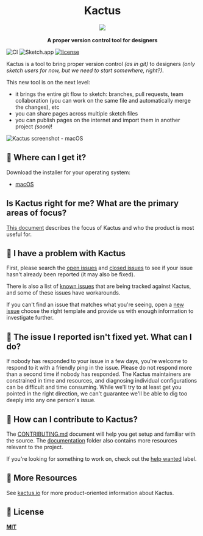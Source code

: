 <h1 align="center">Kactus</h1>

<div align="center">
  <img src="https://avatars0.githubusercontent.com/u/22014617?v=3&u=89e1d1c468b5abb12e2c8a1233bb08f3d3222db9&s=200" />
</div>
<br />
<div align="center">
  <strong>A proper version control tool for designers</strong>
</div>

![CI](https://github.com/kactus-io/kactus/workflows/CI/badge.svg)
![Sketch.app](https://img.shields.io/badge/Sketch.app-43-brightgreen.svg)
[![license](https://img.shields.io/github/license/kactus-io/kactus.svg?style=flat-square)](https://github.com/kactus-io/kactus/blob/master/LICENSE)

Kactus is a tool to bring proper version control _(as in git)_ to designers _(only sketch users for now, but we need to start somewhere, right?)_.

This new tool is on the next level:

- it brings the entire git flow to sketch: branches, pull requests, team collaboration (you can work on the same file and automatically merge the changes), etc
- you can share pages across multiple sketch files
- you can publish pages on the internet and import them in another project _(soon)_!

![Kactus screenshot - macOS](https://user-images.githubusercontent.com/3254314/27239695-4615f8f2-52d2-11e7-99df-48867813a49c.png)

## :cactus: Where can I get it?

Download the installer for your operating system:

- [macOS](https://github.com/kactus-io/kactus/releases)

## Is Kactus right for me? What are the primary areas of focus?

[This document](https://github.com/kactus-io/kactus/blob/master/docs/process/what-is-kactus.md) describes the focus of Kactus and who the product is most useful for.

## :cactus: I have a problem with Kactus

First, please search the [open issues](https://github.com/kactus-io/kactus/issues?q=is%3Aopen)
and [closed issues](https://github.com/kactus-io/kactus/issues?q=is%3Aclosed)
to see if your issue hasn't already been reported (it may also be fixed).

There is also a list of [known issues](https://github.com/kactus-io/kactus/blob/master/docs/known-issues.md)
that are being tracked against Kactus, and some of these issues have workarounds.

If you can't find an issue that matches what you're seeing, open a [new issue](https://github.com/kactus-io/kactus/issues/new)
choose the right template and provide us with enough information to investigate
further.

## :cactus: The issue I reported isn't fixed yet. What can I do?

If nobody has responded to your issue in a few days, you're welcome to respond to it with a friendly ping in the issue. Please do not respond more than a second time if nobody has responded. The Kactus maintainers are constrained in time and resources, and diagnosing individual configurations can be difficult and time consuming. While we'll try to at least get you pointed in the right direction, we can't guarantee we'll be able to dig too deeply into any one person's issue.

## :cactus: How can I contribute to Kactus?

The [CONTRIBUTING.md](./.github/CONTRIBUTING.md) document will help you get setup and
familiar with the source. The [documentation](docs/) folder also contains more
resources relevant to the project.

If you're looking for something to work on, check out the [help wanted](https://github.com/kactus-io/kactus/issues?q=is%3Aopen+is%3Aissue+label%3Ahelp%20wanted) label.

## :cactus: More Resources

See [kactus.io](http://kactus.io) for more product-oriented
information about Kactus.

## :cactus: License

**[MIT](LICENSE)**
